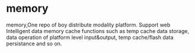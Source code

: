 # memory
memory,One repo of boy distribute modality platform. Support web Intelligent data memory cache functions such as temp cache data storage, data operation of platform level input&amp;output, temp cache/flash data persistance and so on.
